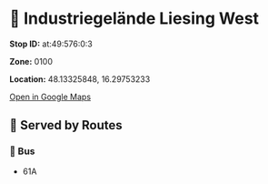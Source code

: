 # 🚉 Industriegelände Liesing West


**Stop ID:** at:49:576:0:3

**Zone:** 0100

**Location:** 48.13325848, 16.29753233

[Open in Google Maps](https://www.google.com/maps?q=48.13325848,16.29753233)

## 🚆 Served by Routes

### 🚌 Bus
- 61A